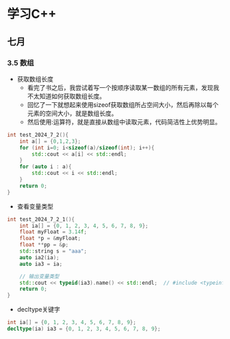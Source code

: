 # 学习C++
## 七月
### 3.5 数组
- 获取数组长度
  - 看完了书之后，我尝试着写一个按顺序读取某一数组的所有元素，发现我不太知道如何获取数组长度。
  - 回忆了一下就想起来使用sizeof获取数组所占空间大小，然后再除以每个元素的空间大小，就是数组长度。
  - 然后使用:运算符，就是直接从数组中读取元素，代码简洁性上优势明显。
```C++
int test_2024_7_2(){
    int a[] = {0,1,2,3};
    for (int i=0; i<sizeof(a)/sizeof(int); i++){
        std::cout << a[i] << std::endl;
    }
    for (auto i : a){
        std::cout << i << std::endl;
    }
    return 0;
}
```
- 查看变量类型
```C++
int test_2024_7_2_1(){
    int ia[] = {0, 1, 2, 3, 4, 5, 6, 7, 8, 9};
    float myFloat = 3.14f;
    float *p = &myFloat;
    float **pp = &p;
    std::string s = "aaa";
    auto ia2(ia);
    auto ia3 = ia;

    // 输出变量类型
    std::cout << typeid(ia3).name() << std::endl;  // #include <typeinfo>
    return 0;
}
```
- decltype关键字
```C++
int ia[] = {0, 1, 2, 3, 4, 5, 6, 7, 8, 9};
decltype(ia) ia3 = {0, 1, 2, 3, 4, 5, 6, 7, 8, 9};
```